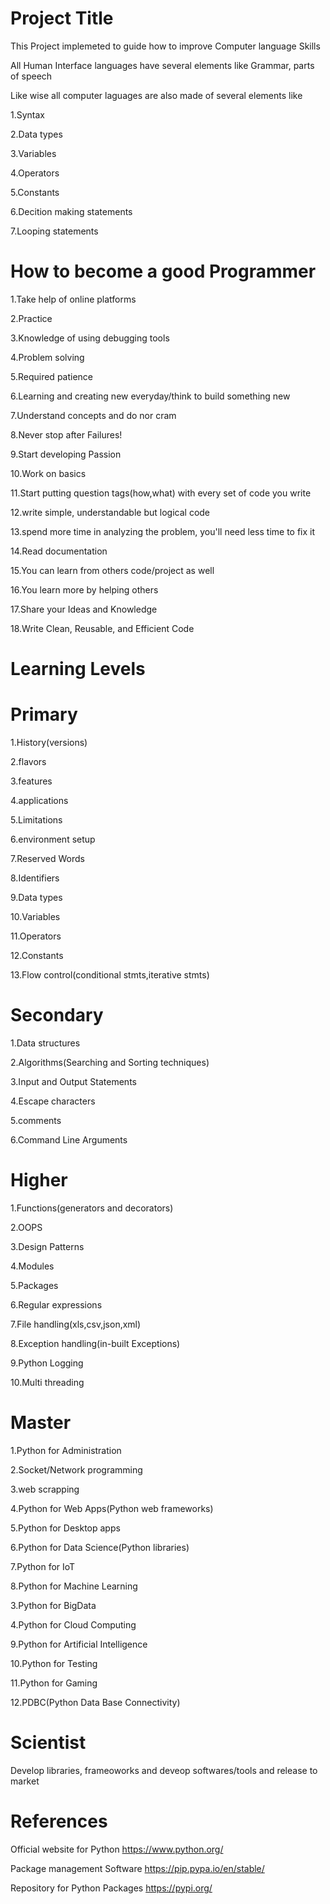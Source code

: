 Project Title
================================
This Project implemeted to guide how to improve Computer language Skills



All Human Interface languages have several elements like Grammar, parts of speech 

Like wise all computer  laguages are also made of several elements like


1.Syntax

2.Data types

3.Variables

4.Operators

5.Constants

6.Decition making statements

7.Looping statements

How to become a good Programmer
=================================

1.Take help of online platforms

2.Practice

3.Knowledge of using debugging tools

4.Problem solving

5.Required patience

6.Learning and creating new everyday/think to build something new

7.Understand concepts and do nor cram

8.Never stop after Failures!

9.Start developing Passion 

10.Work on basics

11.Start putting question tags(how,what) with every set of code you write

12.write simple, understandable but logical code

13.spend more time in analyzing the problem, you'll need less time to fix it

14.Read documentation

15.You can learn from others code/project as well

16.You learn more by helping others

17.Share your Ideas and Knowledge

18.Write Clean, Reusable, and Efficient Code



Learning Levels
============================
Primary
======================
1.History(versions)

2.flavors

3.features

4.applications

5.Limitations

6.environment setup

7.Reserved Words

8.Identifiers

9.Data types

10.Variables

11.Operators

12.Constants

13.Flow control(conditional stmts,iterative stmts)

Secondary
==============================
1.Data structures

2.Algorithms(Searching and Sorting techniques)

3.Input and Output Statements

4.Escape characters

5.comments

6.Command Line Arguments

Higher
=======================
1.Functions(generators and decorators)

2.OOPS	

3.Design Patterns

4.Modules

5.Packages

6.Regular expressions

7.File handling(xls,csv,json,xml)

8.Exception handling(in-built Exceptions)

9.Python Logging

10.Multi threading

Master
===============================
1.Python for  Administration

2.Socket/Network programming

3.web scrapping

4.Python for Web Apps(Python web frameworks)

5.Python for Desktop apps

6.Python for Data Science(Python libraries)

7.Python for IoT

8.Python for Machine Learning

3.Python for BigData

4.Python for Cloud Computing

9.Python for Artificial Intelligence

10.Python for Testing

11.Python for Gaming

12.PDBC(Python Data Base Connectivity)

Scientist
===========================
Develop libraries, frameoworks and deveop softwares/tools and release to market


References
===================================
Official website for Python
https://www.python.org/

Package management Software
https://pip.pypa.io/en/stable/

Repository for Python Packages
https://pypi.org/
















